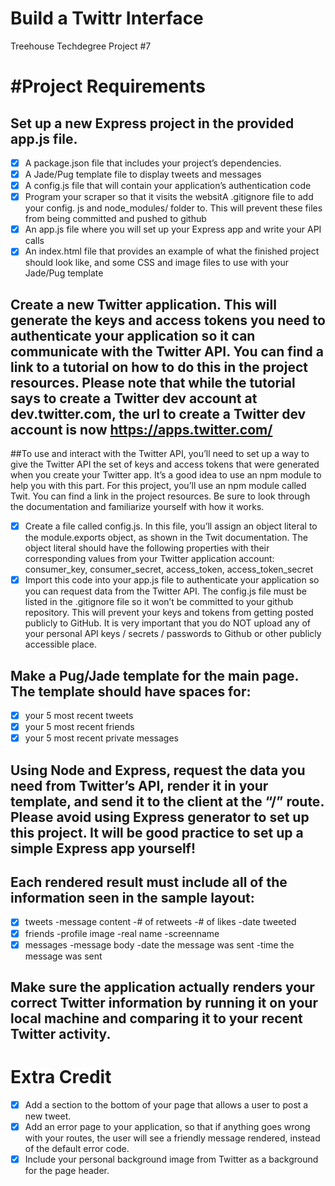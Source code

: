 # Build a Twittr Interface
Treehouse Techdegree Project #7

#Project Requirements
====================
## Set up a new Express project in the provided app.js file.
- [x] A package.json file that includes your project’s dependencies.
- [x] A Jade/Pug template file to display tweets and messages
- [x] A config.js file that will contain your application’s authentication code
- [x] Program your scraper so that it visits the websitA .gitignore file to add your config. js and node_modules/ folder to. This will prevent these files from being committed and pushed to github
- [x] An app.js file where you will set up your Express app and write your API calls
- [x] An index.html file that provides an example of what the finished project should look like, and some CSS and image files to use with your Jade/Pug template

## Create a new Twitter application. This will generate the keys and access tokens you need to authenticate your application so it can communicate with the Twitter API. You can find a link to a tutorial on how to do this in the project resources. Please note that while the tutorial says to create a Twitter dev account at dev.twitter.com, the url to create a Twitter dev account is now https://apps.twitter.com/

##To use and interact with the Twitter API, you’ll need to set up a way to give the Twitter API the set of keys and access tokens that were generated when you create your Twitter app. It’s a good idea to use an npm module to help you with this part. For this project, you’ll use an npm module called Twit. You can find a link in the project resources. Be sure to look through the documentation and familiarize yourself with how it works.
- [x] Create a file called config.js. In this file, you’ll assign an object literal to the module.exports object, as shown in the Twit documentation. The object literal should have the following properties with their corresponding values from your Twitter application account: consumer_key, consumer_secret, access_token,
access_token_secret
- [x] Import this code into your app.js file to authenticate your application so you can request data from the Twitter API. The config.js file must be listed in the .gitignore file so it won’t be committed to your github repository. This will prevent your keys and tokens from getting posted publicly to GitHub. It is very important that you do NOT upload any of your personal API keys / secrets / passwords to Github or other publicly accessible place.

## Make a Pug/Jade template for the main page. The template should have spaces for:
- [x] your 5 most recent tweets
- [x] your 5 most recent friends
- [x] your 5 most recent private messages

## Using Node and Express, request the data you need from Twitter’s API, render it in your template, and send it to the client at the “/” route. Please avoid using Express generator to set up this project. It will be good practice to set up a simple Express app yourself!

## Each rendered result must include all of the information seen in the sample layout:
- [x] tweets -message content -# of retweets -# of likes -date tweeted
- [x] friends -profile image -real name -screenname
- [x] messages -message body -date the message was sent -time the message was sent

## Make sure the application actually renders your correct Twitter information by running it on your local machine and comparing it to your recent Twitter activity.

# Extra Credit
- [x] Add a section to the bottom of your page that allows a user to post a new tweet.
- [x] Add an error page to your application, so that if anything goes wrong with your routes, the user will see a friendly message rendered, instead of the default error code.
- [x] Include your personal background image from Twitter as a background for the page header.